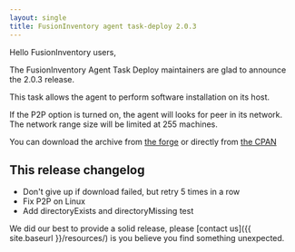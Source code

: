 ```yaml
---
layout: single
title: FusionInventory agent task-deploy 2.0.3
---
```


Hello FusionInventory users,

The FusionInventory Agent Task Deploy maintainers are glad to announce the 2.0.3 release.

This task allows the agent to perform software installation on its host.

If the P2P option is turned on, the agent will looks for peer in its network. The network range size will be limited at 255 machines.

You can download the archive from [the forge](http://forge.fusioninventory.org/attachments/download/725/FusionInventory-Agent-Task-Deploy-2.0.3.tar.gz)
or directly from [the CPAN](https://metacpan.org/release/FusionInventory-Agent-Task-Deploy)

## This release changelog

* Don't give up if download failed, but retry 5 times in a row
* Fix P2P on Linux
* Add directoryExists and directoryMissing test


We did our best to provide a solid release, please [contact us]({{ site.baseurl }}/resources/) is you believe you find something unexpected.

